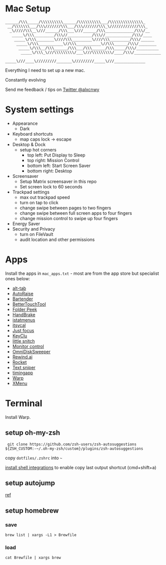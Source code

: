 # Mac Setup

```
______/\\\_____/\\\\\\\\\\______/\\\\\\\\\\___/\\\\\\\\\\\\\\\_        
 __/\\\\\\\___/\\\///////\\\___/\\\///////\\\_\/////////////\\\_       
  _\/////\\\__\///______/\\\___\///______/\\\_____________/\\\/__      
   _____\/\\\_________/\\\//___________/\\\//____________/\\\/____     
    _____\/\\\________\////\\\_________\////\\\_________/\\\/______    
     _____\/\\\___________\//\\\___________\//\\\______/\\\/________   
      _____\/\\\__/\\\______/\\\___/\\\______/\\\_____/\\\/__________  
       _____\/\\\_\///\\\\\\\\\/___\///\\\\\\\\\/____/\\\/____________ 
        _____\///____\/////////_______\/////////_____\///______________
```

Everything I need to set up a new mac.

Constantly evolving

Send me feedback / tips on [Twitter @alxcnwy](https://twitter.com/alxcnwy)

# System settings

* Appearance
	* Dark
* Keyboard shortcuts
	* map caps lock -> escape
* Desktop & Dock
	* setup hot corners
		* top left: Put Display to Sleep
		* top right: Mission Control
		* bottom left: Start Screen Saver
		* bottom right: Desktop
* Screensaver
	* Setup Matrix screensaver in this repo
	* Set screen lock to 60 seconds
* Trackpad settings
	* max out trackpad speed
	* turn on tap to click
	* change swipe between pages to two fingers
	* change swipe between full screen apps to four fingers
	* change mission control to swipe up four fingers
* Energy Saver
* Security and Privacy
	* turn on FileVault
	* audit location and other permissions

# Apps
Install the apps in `mac_apps.txt` - most are from the app store but specialist ones below:
* [alt-tab](https://alt-tab-macos.netlify.app/)
* [AutoRaise](https://github.com/sbmpost/AutoRaise/blob/master/AutoRaise.dmg)
* [Bartender](https://www.macbartender.com/)
* [BetterTouchTool](https://folivora.ai/)
* [Folder Peek](https://apps.apple.com/us/app/folder-peek/id1615988943?mt=12)
* [HandBrake](https://handbrake.fr/)
* [istatmenus](https://bjango.com/mac/istatmenus/)
* [itsycal](https://www.mowglii.com/itsycal/datetime.html)
* [Just focus](https://getjustfocus.com/?ref=just-focus-mac)
* [KeyClu](https://github.com/Anze/KeyCluCask/releases/tag/v0.26)
* [little snitch](https://www.obdev.at/products/littlesnitch/download.html)
* [Monitor control](https://github.com/MonitorControl/MonitorControl)
* [OmniDiskSweeper](https://www.omnigroup.com/more)
* [Rewind.ai](https://www.rewind.ai/)
* [Rocket](https://matthewpalmer.net/rocket/)
* [Text sniper](https://textsniper.app/)
* [timingapp](https://timingapp.com)
* [Warp](https://app.warp.dev/)
* [XMenu](https://www.devontechnologies.com/apps/freeware)

# Terminal

Install Warp.

## setup oh-my-zsh

` git clone https://github.com/zsh-users/zsh-autosuggestions ${ZSH_CUSTOM:-~/.oh-my-zsh/custom}/plugins/zsh-autosuggestions`

copy `dotfiles/.zshrc` into `~`

[install shell integrations](https://itectec.com/superuser/macos-copy-the-output-of-the-last-command-in-iterm2/) to enable copy last output shortcut (cmd+shift+a)

## setup autojump
[ref](https://github.com/wting/autojump)

## setup homebrew

### save
`brew list | xargs -L1 > Brewfile`

### load
`cat Brewfile | xargs brew`